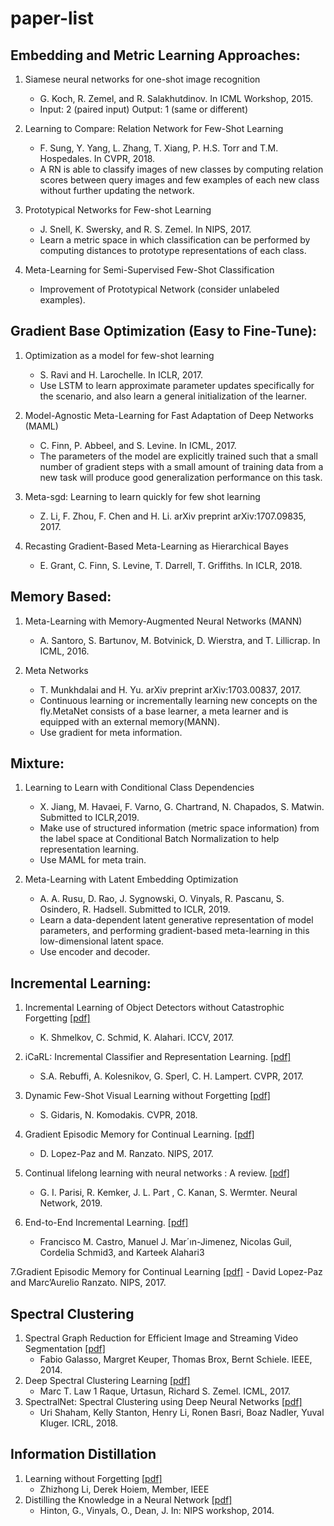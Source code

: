 # paper-list

## Embedding and Metric Learning Approaches:
1. Siamese neural networks for one-shot image recognition 
    * G. Koch, R. Zemel, and R. Salakhutdinov. In ICML Workshop, 2015.
    * Input: 2 (paired input) Output: 1 (same or different)

2. Learning to Compare: Relation Network for Few-Shot Learning
    * F. Sung, Y. Yang, L. Zhang, T. Xiang, P. H.S. Torr and T.M. Hospedales. In CVPR, 2018.
    * A RN is able to classify images of new classes by computing relation scores between query images and few examples of each new class without further updating the network.

3. Prototypical Networks for Few-shot Learning
    * J. Snell, K. Swersky, and R. S. Zemel. In NIPS, 2017.
    * Learn a metric space in which classification can be performed by computing distances to prototype representations of each class.

4. Meta-Learning for Semi-Supervised Few-Shot Classification
    * Improvement of Prototypical Network (consider unlabeled examples).

## Gradient Base Optimization (Easy to Fine-Tune):
1. Optimization as a model for few-shot learning
    * S. Ravi and H. Larochelle. In ICLR, 2017.
    * Use LSTM to learn approximate parameter updates specifically for the scenario, and also learn a general initialization of the learner.

2. Model-Agnostic Meta-Learning for Fast Adaptation of Deep Networks (MAML)
    * C. Finn, P. Abbeel, and S. Levine. In ICML, 2017.
    * The parameters of the model are explicitly trained such that a small number of gradient steps with a small amount of training data from a new task will produce good generalization performance on this task.

3. Meta-sgd: Learning to learn quickly for few shot learning
    * Z. Li, F. Zhou, F. Chen and H. Li. arXiv preprint arXiv:1707.09835, 2017.

4. Recasting Gradient-Based Meta-Learning as Hierarchical Bayes
    * E. Grant, C. Finn, S. Levine, T. Darrell, T. Griffiths. In ICLR, 2018.
    
## Memory Based:
1. Meta-Learning with Memory-Augmented Neural Networks (MANN)
    * A. Santoro, S. Bartunov, M. Botvinick, D. Wierstra, and T. Lillicrap. In ICML, 2016.

2. Meta Networks
    * T. Munkhdalai and H. Yu. arXiv preprint arXiv:1703.00837, 2017.
    * Continuous learning or incrementally learning new concepts on the fly.MetaNet consists of a base learner, a meta learner and is equipped with an external memory(MANN).
    * Use gradient for meta information.

## Mixture:
1. Learning to Learn with Conditional Class Dependencies
    * X. Jiang, M. Havaei, F. Varno, G. Chartrand, N. Chapados, S. Matwin. Submitted to ICLR,2019.
    * Make use of structured information (metric space information) from the label space at Conditional Batch Normalization to help representation learning. 
    * Use MAML for meta train.

2. Meta-Learning with Latent Embedding Optimization
    * A. A. Rusu, D. Rao, J. Sygnowski, O. Vinyals, R. Pascanu, S. Osindero, R. Hadsell. Submitted to ICLR, 2019.
    * Learn a data-dependent latent generative representation of model parameters, and performing gradient-based meta-learning in this low-dimensional latent space.
    * Use encoder and decoder.

## Incremental Learning:
1. Incremental Learning of Object Detectors without Catastrophic Forgetting [[pdf]](https://arxiv.org/pdf/1708.06977.pdf)
    - K. Shmelkov, C. Schmid, K. Alahari. ICCV, 2017.

2. iCaRL: Incremental Classifier and Representation Learning. [[pdf]](https://arxiv.org/pdf/1611.07725.pdf)
    - S.A. Rebuffi, A. Kolesnikov, G. Sperl, C. H. Lampert. CVPR, 2017.

3. Dynamic Few-Shot Visual Learning without Forgetting [[pdf]](https://arxiv.org/pdf/1804.09458.pdf)
    - S. Gidaris, N. Komodakis. CVPR, 2018.
    
4. Gradient Episodic Memory for Continual Learning. [[pdf]](https://arxiv.org/pdf/1706.08840.pdf)
    - D. Lopez-Paz and M. Ranzato. NIPS, 2017.

5. Continual lifelong learning with neural networks : A review. [[pdf]](https://www.sciencedirect.com/science/article/pii/S0893608019300231)
    - G. I. Parisi, R. Kemker, J. L. Part , C. Kanan, S. Wermter. Neural Network, 2019.
6. End-to-End Incremental Learning. [[pdf]](http://openaccess.thecvf.com/content_ECCV_2018/papers/Francisco_M._Castro_End-to-End_Incremental_Learning_ECCV_2018_paper.pdf)
     - Francisco M. Castro, Manuel J. Mar´ın-Jimenez, Nicolas Guil, Cordelia Schmid3, and Karteek Alahari3

7.Gradient Episodic Memory for Continual Learning [[pdf]](http://papers.nips.cc/paper/7225-gradient-episodic-memory-for-continual-learning.pdf)
     - David Lopez-Paz and Marc’Aurelio Ranzato. NIPS, 2017.
## Spectral Clustering
1. Spectral Graph Reduction for Efficient Image and Streaming Video Segmentation [[pdf]](https://fgalasso.bitbucket.io/Files/Equivalence/Spectral_equiv_cvpr14.pdf)
   - Fabio Galasso, Margret Keuper, Thomas Brox, Bernt Schiele. IEEE, 2014.
2. Deep Spectral Clustering Learning [[pdf]](https://www.cs.toronto.edu/~urtasun/publications/law_etal_icml17.pdf)
   - Marc T. Law 1 Raque, Urtasun, Richard S. Zemel. ICML, 2017.
3. SpectralNet: Spectral Clustering using Deep Neural Networks [[pdf]](https://openreview.net/pdf?id=HJ_aoCyRZ)
   - Uri Shaham, Kelly Stanton, Henry Li, Ronen Basri, Boaz Nadler, Yuval Kluger. ICRL, 2018.
   
## Information Distillation   
1. Learning without Forgetting [[pdf]](https://arxiv.org/pdf/1606.09282.pdf)
   - Zhizhong Li, Derek Hoiem, Member, IEEE
2. Distilling the Knowledge in a Neural Network [[pdf]](https://arxiv.org/pdf/1503.02531.pdf)
   - Hinton, G., Vinyals, O., Dean, J. In: NIPS workshop, 2014.
